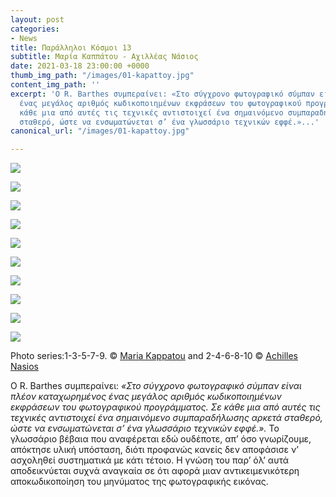 ```yaml
---
layout: post
categories:
- News
title: Παράλληλοι Κόσμοι 13
subtitle: Μαρία Καππάτου - Αχιλλέας Νάσιος
date: 2021-03-18 23:00:00 +0000
thumb_img_path: "/images/01-kapattoy.jpg"
content_img_path: ''
excerpt: 'Ο R. Barthes συμπεραίνει: «Στο σύγχρονο φωτογραφικό σύμπαν είναι πλέον καταχωρημένος
  ένας μεγάλος αριθμός κωδικοποιημένων εκφράσεων του φωτογραφικού προγράμματος. Σε
  κάθε μια από αυτές τις τεχνικές αντιστοιχεί ένα σημαινόμενο συμπαραδήλωσης αρκετά
  σταθερό, ώστε να ενσωματώνεται σ’ ένα γλωσσάριο τεχνικών εφφέ.»...'
canonical_url: "/images/01-kapattoy.jpg"

---
```

![](/images/01-kapattoy.jpg)

![](/images/02_mg_6877.jpg)

![](/images/03-158629020_1336454630061372_5491385319135805661_n.jpg)

![](/images/04_mg_2527.jpg)

![](/images/05-159028652_1443530759323464_3781406398332539283_n.jpeg)

![](/images/06_mg_3291.jpg)

![](/images/07-159374364_814035015862016_1689625290600962015_n.jpeg)

![](/images/08_mg_3052.jpg)

![](/images/09-160277741_1331831553839825_8543839768849432941_n.jpeg)

![](/images/10_mg_2275.jpg)

Photo series:1-3-5-7-9. © <a href="https://www.flickr.com/photos/mariakappatou/" target="blank">Maria Kappatou</a> and  2-4-6-8-10 © <a href="https://anikon.org/" target="blank">Achilles Nasios</a>

Ο R. Barthes συμπεραίνει: _«Στο σύγχρονο φωτογραφικό σύμπαν είναι πλέον καταχωρημένος ένας μεγάλος αριθμός κωδικοποιημένων εκφράσεων του φωτογραφικού προγράμματος. Σε κάθε μια από αυτές τις τεχνικές αντιστοιχεί ένα σημαινόμενο συμπαραδήλωσης αρκετά σταθερό, ώστε να ενσωματώνεται σ’ ένα γλωσσάριο τεχνικών εφφέ.»._ Το γλωσσάριο βέβαια που αναφέρεται εδώ ουδέποτε, απ’ όσο γνωρίζουμε, απόκτησε υλική υπόσταση, διότι προφανώς κανείς δεν αποφάσισε ν’ ασχοληθεί συστηματικά με κάτι τέτοιο. Η γνώση του παρ’ όλ’ αυτά αποδεικνύεται συχνά αναγκαία σε ότι αφορά μιαν αντικειμενικότερη αποκωδικοποίηση του μηνύματος της φωτογραφικής εικόνας.